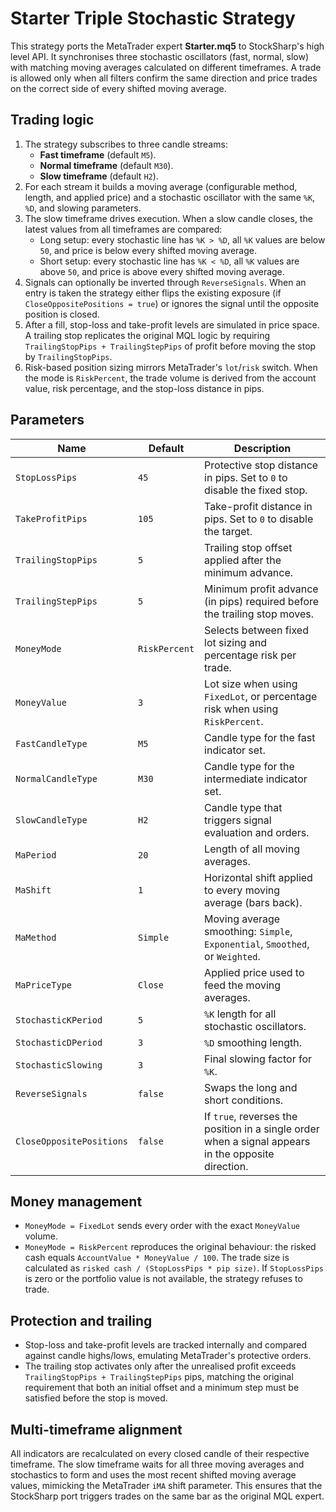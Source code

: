 # Starter Triple Stochastic Strategy

This strategy ports the MetaTrader expert **Starter.mq5** to StockSharp's high level API. It synchronises three stochastic
oscillators (fast, normal, slow) with matching moving averages calculated on different timeframes. A trade is allowed only
when all filters confirm the same direction and price trades on the correct side of every shifted moving average.

## Trading logic

1. The strategy subscribes to three candle streams:
   - **Fast timeframe** (default `M5`).
   - **Normal timeframe** (default `M30`).
   - **Slow timeframe** (default `H2`).
2. For each stream it builds a moving average (configurable method, length, and applied price) and a stochastic oscillator
   with the same `%K`, `%D`, and slowing parameters.
3. The slow timeframe drives execution. When a slow candle closes, the latest values from all timeframes are compared:
   - Long setup: every stochastic line has `%K > %D`, all `%K` values are below `50`, and price is below every shifted
     moving average.
   - Short setup: every stochastic line has `%K < %D`, all `%K` values are above `50`, and price is above every shifted
     moving average.
4. Signals can optionally be inverted through `ReverseSignals`. When an entry is taken the strategy either flips the
   existing exposure (if `CloseOppositePositions = true`) or ignores the signal until the opposite position is closed.
5. After a fill, stop-loss and take-profit levels are simulated in price space. A trailing stop replicates the original MQL
   logic by requiring `TrailingStopPips + TrailingStepPips` of profit before moving the stop by `TrailingStopPips`.
6. Risk-based position sizing mirrors MetaTrader's `lot`/`risk` switch. When the mode is `RiskPercent`, the trade volume is
   derived from the account value, risk percentage, and the stop-loss distance in pips.

## Parameters

| Name | Default | Description |
|------|---------|-------------|
| `StopLossPips` | `45` | Protective stop distance in pips. Set to `0` to disable the fixed stop. |
| `TakeProfitPips` | `105` | Take-profit distance in pips. Set to `0` to disable the target. |
| `TrailingStopPips` | `5` | Trailing stop offset applied after the minimum advance. |
| `TrailingStepPips` | `5` | Minimum profit advance (in pips) required before the trailing stop moves. |
| `MoneyMode` | `RiskPercent` | Selects between fixed lot sizing and percentage risk per trade. |
| `MoneyValue` | `3` | Lot size when using `FixedLot`, or percentage risk when using `RiskPercent`. |
| `FastCandleType` | `M5` | Candle type for the fast indicator set. |
| `NormalCandleType` | `M30` | Candle type for the intermediate indicator set. |
| `SlowCandleType` | `H2` | Candle type that triggers signal evaluation and orders. |
| `MaPeriod` | `20` | Length of all moving averages. |
| `MaShift` | `1` | Horizontal shift applied to every moving average (bars back). |
| `MaMethod` | `Simple` | Moving average smoothing: `Simple`, `Exponential`, `Smoothed`, or `Weighted`. |
| `MaPriceType` | `Close` | Applied price used to feed the moving averages. |
| `StochasticKPeriod` | `5` | `%K` length for all stochastic oscillators. |
| `StochasticDPeriod` | `3` | `%D` smoothing length. |
| `StochasticSlowing` | `3` | Final slowing factor for `%K`. |
| `ReverseSignals` | `false` | Swaps the long and short conditions. |
| `CloseOppositePositions` | `false` | If `true`, reverses the position in a single order when a signal appears in the opposite direction. |

## Money management

- `MoneyMode = FixedLot` sends every order with the exact `MoneyValue` volume.
- `MoneyMode = RiskPercent` reproduces the original behaviour: the risked cash equals `AccountValue * MoneyValue / 100`. The
  trade size is calculated as `risked cash / (StopLossPips * pip size)`. If `StopLossPips` is zero or the portfolio value is
  not available, the strategy refuses to trade.

## Protection and trailing

- Stop-loss and take-profit levels are tracked internally and compared against candle highs/lows, emulating MetaTrader's
  protective orders.
- The trailing stop activates only after the unrealised profit exceeds `TrailingStopPips + TrailingStepPips` pips, matching
  the original requirement that both an initial offset and a minimum step must be satisfied before the stop is moved.

## Multi-timeframe alignment

All indicators are recalculated on every closed candle of their respective timeframe. The slow timeframe waits for all three
moving averages and stochastics to form and uses the most recent shifted moving average values, mimicking the MetaTrader
`iMA` shift parameter. This ensures that the StockSharp port triggers trades on the same bar as the original MQL expert.
